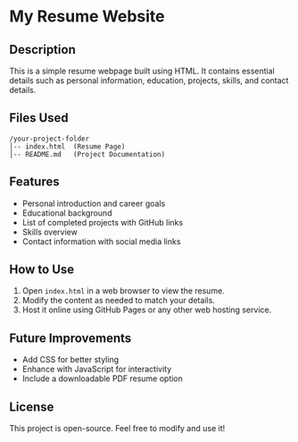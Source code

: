 # My Resume Website

## Description
This is a simple resume webpage built using HTML. It contains essential details such as personal information, education, projects, skills, and contact details.

## Files Used
```
/your-project-folder
│-- index.html  (Resume Page)
│-- README.md   (Project Documentation)
```

## Features
- Personal introduction and career goals
- Educational background
- List of completed projects with GitHub links
- Skills overview
- Contact information with social media links

## How to Use
1. Open `index.html` in a web browser to view the resume.
2. Modify the content as needed to match your details.
3. Host it online using GitHub Pages or any other web hosting service.

## Future Improvements
- Add CSS for better styling
- Enhance with JavaScript for interactivity
- Include a downloadable PDF resume option

## License
This project is open-source. Feel free to modify and use it!
